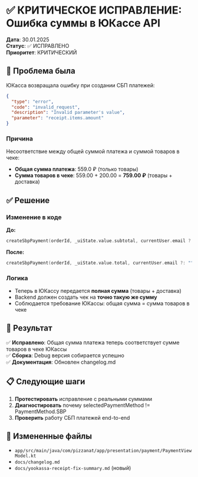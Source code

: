 # ✅ КРИТИЧЕСКОЕ ИСПРАВЛЕНИЕ: Ошибка суммы в ЮКассе API

**Дата**: 30.01.2025  
**Статус**: ✅ ИСПРАВЛЕНО  
**Приоритет**: КРИТИЧЕСКИЙ  

## 🚨 Проблема была

ЮКасса возвращала ошибку при создании СБП платежей:

```json
{
  "type": "error",
  "code": "invalid_request",
  "description": "Invalid parameter's value",
  "parameter": "receipt.items.amount"
}
```

### Причина
Несоответствие между общей суммой платежа и суммой товаров в чеке:
- **Общая сумма платежа**: 559.0 ₽ (только товары)
- **Сумма товаров в чеке**: 559.00 + 200.00 = **759.00 ₽** (товары + доставка)

## ✅ Решение

### Изменение в коде
**До:**
```kotlin
createSbpPayment(orderId, _uiState.value.subtotal, currentUser.email ?: "", data.customerPhone)
```

**После:**
```kotlin
createSbpPayment(orderId, _uiState.value.total, currentUser.email ?: "", data.customerPhone)
```

### Логика
- Теперь в ЮКассу передается **полная сумма** (товары + доставка)
- Backend должен создать чек на **точно такую же сумму**
- Соблюдается требование ЮКассы: общая сумма = сумма товаров в чеке

## 🎯 Результат

✅ **Исправлено**: Общая сумма платежа теперь соответствует сумме товаров в чеке ЮКассы  
✅ **Сборка**: Debug версия собирается успешно  
✅ **Документация**: Обновлен changelog.md  

## 📋 Следующие шаги

1. **Протестировать** исправление с реальными суммами
2. **Диагностировать** почему selectedPaymentMethod != PaymentMethod.SBP 
3. **Проверить** работу СБП платежей end-to-end

## 📁 Измененные файлы

- `app/src/main/java/com/pizzanat/app/presentation/payment/PaymentViewModel.kt`
- `docs/changelog.md`
- `docs/yookassa-receipt-fix-summary.md` (новый) 